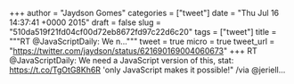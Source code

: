 
+++
author = "Jaydson Gomes"
categories = ["tweet"]
date = "Thu Jul 16 14:37:41 +0000 2015"
draft = false
slug = "510da519f21fd04cf00d72eb8672fd97c22d6c20"
tags = ["tweet"]
title = """RT @JavaScriptDaily: We n..."""
tweet = true
micro = true
tweet_url = "https://twitter.com/jaydson/status/621690169004060673"
+++
RT @JavaScriptDaily: We need a JavaScript version of this, stat: https://t.co/TgOtG8Kh6R 'only JavaScript makes it possible!" /via @jeriell…
